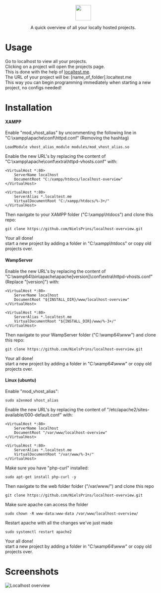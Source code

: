 <p align="center">
  <img  src="https://user-images.githubusercontent.com/28888849/72172628-ea4a2600-33d5-11ea-9f2e-bbdf5137676e.jpg" height="50">
</p>
<div align="center">A quick overview of all your locally hosted projects.</div>

# Usage
Go to localhost to view all your projects.  
Clicking on a project will open the projects page.  
This is done with the help of [localtest.me](https://readme.localtest.me/ "readme.localtest.me").  
The URL of your project will be: [name_of_folder].localtest.me  
This way you can begin programming immediately when starting a new project, no configs needed!

# Installation
#### XAMPP
Enable "mod_vhost_alias" by uncommenting the following line in "C:\xampp\apache\conf\httpd.conf" (Removing the hashtag)
```
LoadModule vhost_alias_module modules/mod_vhost_alias.so
```

Enable the new URL's by replacing the content of "C:\xampp\apache\conf\extra\httpd-vhosts.conf" with:
```
<VirtualHost *:80>
	ServerName localhost
	DocumentRoot "C:/xampp/htdocs/localhost-overview"
</VirtualHost>

<VirtualHost *:80>
	ServerAlias *.localtest.me
	VirtualDocumentRoot "C:/xampp/htdocs/%-3+/"
</VirtualHost>
```

Then navigate to your XAMPP folder ("C:\xampp\htdocs") and clone this repo:
```
git clone https://github.com/NielsPrins/localhost-overview.git
```
Your all done!  
start a new project by adding a folder in "C:\xampp\htdocs" or copy old projects over.

#### WampServer

Enable the new URL's by replacing the content of "C:\wamp64\bin\apache\apache[version]\conf\extra\httpd-vhosts.conf" (Replace "[version]") with:
```
<VirtualHost *:80>
	ServerName localhost
	DocumentRoot "${INSTALL_DIR}/www/localhost-overview"
</VirtualHost>

<VirtualHost *:80>
	ServerAlias *.localtest.me
	VirtualDocumentRoot "${INSTALL_DIR}/www/%-3+/"
</VirtualHost>
```

Then navigate to your WampServer folder ("C:\wamp64\www") and clone this repo:
```
git clone https://github.com/NielsPrins/localhost-overview.git
```
Your all done!  
start a new project by adding a folder in "C:\wamp64\www" or copy old projects over.

#### Linux (ubuntu)

Enable "mod_vhost_alias":
```
sudo a2enmod vhost_alias
```

Enable the new URL's by replacing the content of "/etc/apache2/sites-available/000-default.conf" with:
```
<VirtualHost *:80>
	ServerName localhost
	DocumentRoot "/var/www/localhost-overview"
</VirtualHost>

<VirtualHost *:80>
	ServerAlias *.localtest.me
	VirtualDocumentRoot "/var/www/%-3+/"
</VirtualHost>
```

Make sure you have "php-curl" installed:
```
sudo apt-get install php-curl -y
```

Then navigate to the web folder folder ("/var/www/") and clone this repo
```
git clone https://github.com/NielsPrins/localhost-overview.git
```

Make sure apache can access the folder
```
sudo chown -R www-data:www-data /var/www/localhost-overview/
```

Restart apache with all the changes we've just made 
```
sudo systemctl restart apache2
```
Your all done!  
start a new project by adding a folder in "C:\wamp64\www" or copy old projects over.


# Screenshots

![Localhost overview](https://user-images.githubusercontent.com/28888849/72179795-fccc5b80-33e5-11ea-805c-7a0815c741be.png "Localhost overview")
